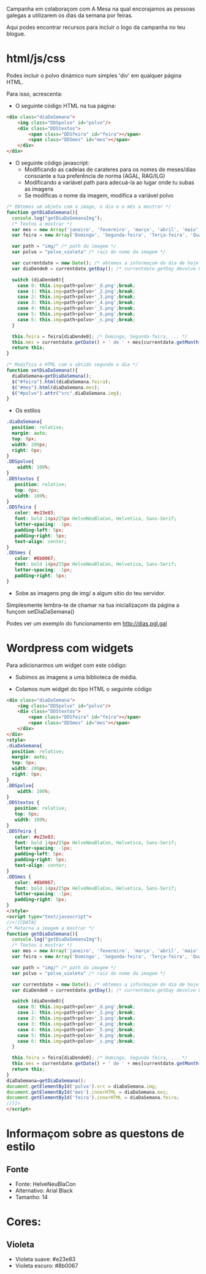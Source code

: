 Campanha em colaboraçom com A Mesa na qual encorajamos as pessoas galegas a utilizarem os dias da semana por feiras.

Aqui podes encontrar recursos para incluir o logo da campanha no teu blogue.

# html/js/css
Podes incluir o polvo dinámico num simples 'div' em qualquer página HTML.

Para isso, acrescenta:
* O seguinte código HTML na tua página:
```html
<div class="diaDaSemana">
    <img class="DDSpolvo" id="polvo"/>
    <div class="DDStextos">
        <span class="DDSfeira" id="feira"></span>
        <span class="DDSmes" id="mes"></span>
    </div>
</div>
```

* O seguinte código javascript:
  * Modificando as cadeias de carateres para os nomes de meses/dias consoante a tua preferência de norma (AGAL, RAG/ILG)
  * Modificando a variável path para adecuá-la ao lugar onde tu subas as imagens
  * Se modificas o nome da imagem, modifica a variável polvo
```javascript
/* Obtemos um objeto com a image, o dia e o mês a mostrar */
function getDiaDaSemana(){
  console.log("getDiaDaSemanaImg");
  /* Textos a mostrar */
  var mes = new Array('janeiro', 'fevereiro', 'março', 'abril', 'maio', 'junho', 'julho', 'agosto', 'setembro', 'outubro', 'novembro', 'dezembro');
  var feira = new Array('Domingo', 'Segunda-feira', 'Terça-feira', 'Quarta-feira', 'Quinta-feira', 'Sexta-feira', 'Sábado');

  var path = "img/" /* path da imagem */
  var polvo = "polvo_violeta" /* raiz do nome da imagem */

  var currentdate = new Date(); /* obtemos a informaçom do dia de hoje */
  var diaDende0 = currentdate.getDay(); /* currentdate.getDay devolve 0: domingo, 1: segunda, ... 6 sábado */

  switch (diaDende0){
    case 0: this.img=path+polvo+'_d.png';break;
    case 1: this.img=path+polvo+'_2.png';break;
    case 2: this.img=path+polvo+'_3.png';break;
    case 3: this.img=path+polvo+'_4.png';break;
    case 4: this.img=path+polvo+'_5.png';break;
    case 5: this.img=path+polvo+'_6.png';break;
    case 6: this.img=path+polvo+'_s.png';break;
  }

  this.feira = feira[diaDende0]; /* Domingo, Segunda-feira, ... */
  this.mes = currentdate.getDate() + ' de ' + mes[currentdate.getMonth()]; /* 22 de fevereiro */
  return this;
}

/* Modifica o HTML com o obtido segundo o dia */
function setDiaDaSemana(){
  diaDaSemana=getDiaDaSemana();
  $("#feira").html(diaDaSemana.feira);
  $("#mes").html(diaDaSemana.mes);
  $("#polvo").attr("src",diaDaSemana.img);
}
```

* Os estilos
```css
.diaDaSemana{
  position: relative;
  margin: auto;
  top: 0px;
  width: 200px;
  right: 0px;
}
.DDSpolvo{
    width: 100%;
}
.DDStextos {
   position: relative;
   top: 0px;
   width: 100%;
}
.DDSfeira {
   color: #e23e83;
   font: bold 14px/25px HelveNeuBlaCon, Helvetica, Sans-Serif;
   letter-spacing: -1px;
   padding-left: 5px;
   padding-right: 5px;
   text-align: center;
}
.DDSmes {
   color: #8b0067;
   font: bold 14px/25px HelveNeuBlaCon, Helvetica, Sans-Serif;
   letter-spacing: -1px;
   padding-right: 5px;
}
```

* Sobe as imagens png de img/ a algum sítio do teu servidor.

Simplesmente lembra-te de chamar na tua inicializaçom da página a funçom setDiaDaSemana()


Podes ver um exemplo do funcionamento em http://dias.pgl.gal


# Wordpress com widgets

Para adicionarmos um widget com este código:
* Subimos as imagens a uma biblioteca de média.

* Colamos num widget do tipo HTML o seguinte código

```html
<div class="diaDaSemana">
    <img class="DDSpolvo" id="polvo"/>
    <div class="DDStextos">
        <span class="DDSfeira" id="feira"></span>
        <span class="DDSmes" id="mes"></span>
    </div>
</div>
<style>
.diaDaSemana{
  position: relative;
  margin: auto;
  top: 0px;
  width: 200px;
  right: 0px;
}
.DDSpolvo{
    width: 100%;
}
.DDStextos {
   position: relative;
   top: 0px;
   width: 100%;
}
.DDSfeira {
   color: #e23e83;
   font: bold 14px/25px HelveNeuBlaCon, Helvetica, Sans-Serif;
   letter-spacing: -1px;
   padding-left: 5px;
   padding-right: 5px;
   text-align: center;
}
.DDSmes {
   color: #8b0067;
   font: bold 14px/25px HelveNeuBlaCon, Helvetica, Sans-Serif;
   letter-spacing: -1px;
   padding-right: 5px;
}
</style>
<script type="text/javascript">
//<![CDATA[
/* Retorna a imagem a mostrar */
function getDiaDaSemana(){
  console.log("getDiaDaSemanaImg");
  /* Textos a mostrar */
  var mes = new Array('janeiro', 'fevereiro', 'março', 'abril', 'maio', 'junho', 'julho', 'agosto', 'setembro', 'outubro', 'novembro', 'dezembro');
  var feira = new Array('Domingo', 'Segunda-feira', 'Terça-feira', 'Quarta-feira', 'Quinta-feira', 'Sexta-feira', 'Sábado');

  var path = "img/" /* path da imagem */
  var polvo = "polvo_violeta" /* raiz do nome da imagem */

  var currentdate = new Date(); /* obtemos a informaçom do dia de hoje */
  var diaDende0 = currentdate.getDay(); /* currentdate.getDay devolve 0: domingo, 1: segunda, ... 6 sábado */

  switch (diaDende0){
    case 0: this.img=path+polvo+'_d.png';break;
    case 1: this.img=path+polvo+'_2.png';break;
    case 2: this.img=path+polvo+'_3.png';break;
    case 3: this.img=path+polvo+'_4.png';break;
    case 4: this.img=path+polvo+'_5.png';break;
    case 5: this.img=path+polvo+'_6.png';break;
    case 6: this.img=path+polvo+'_s.png';break;
  }

  this.feira = feira[diaDende0]; /* Domingo, Segunda feira, ... */
  this.mes = currentdate.getDate() + ' de ' + mes[currentdate.getMonth()]; /* 22 de fevereiro */
  return this;
}
diaDaSemana=getDiaDaSemana();
document.getElementById('polvo').src = diaDaSemana.img;
document.getElementById('mes').innerHTML = diaDaSemana.mes;
document.getElementById('feira').innerHTML = diaDaSemana.feira;
//]]>
</script>
```

# Informaçom sobre as questons de estilo

## Fonte
- Fonte: HelveNeuBlaCon
- Alternativo: Arial Black
- Tamanho: 14

# Cores:

## Violeta
- Violeta suave: #e23e83
- Violeta escuro: #8b0067
